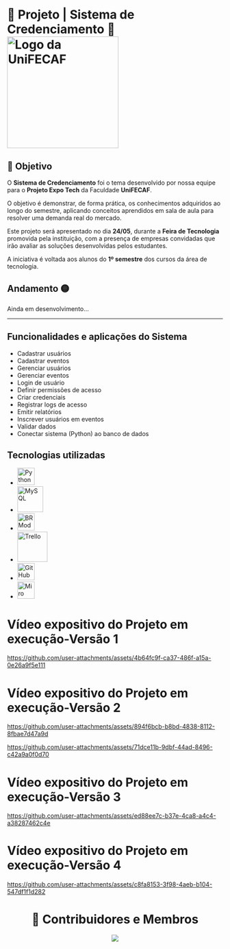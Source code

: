 # 💠 Projeto | Sistema de Credenciamento 💠 <img src="https://acdn-us.mitiendanube.com/stores/152/670/products/unifecaf-d2e6b8324931e9ffa117331484999210-480-0.png" alt="Logo da UniFECAF" width="260"/>

## 🎯 Objetivo
O **Sistema de Credenciamento** foi o tema desenvolvido por nossa equipe para o **Projeto Expo Tech** da Faculdade **UniFECAF**.

O objetivo é demonstrar, de forma prática, os conhecimentos adquiridos ao longo do semestre, aplicando conceitos aprendidos em sala de aula para resolver uma demanda real do mercado.

Este projeto será apresentado no dia **24/05**, durante a **Feira de Tecnologia** promovida pela instituição, com a presença de empresas convidadas que irão avaliar as soluções desenvolvidas pelos estudantes.

A iniciativa é voltada aos alunos do **1º semestre** dos cursos da área de tecnologia.

## Andamento 🟡
Ainda em desenvolvimento...

---

## Funcionalidades e aplicações do Sistema
- Cadastrar usuários  
- Cadastrar eventos  
- Gerenciar usuários  
- Gerenciar eventos  
- Login de usuário  
- Definir permissões de acesso  
- Criar credenciais  
- Registrar logs de acesso  
- Emitir relatórios  
- Inscrever usuários em eventos  
- Validar dados  
- Conectar sistema (Python) ao banco de dados

## Tecnologias utilizadas
-  <img src="https://upload.wikimedia.org/wikipedia/commons/c/c3/Python-logo-notext.svg" alt="Python" width="40"/>
-  <img src="https://www.mysql.com/common/logos/logo-mysql-170x115.png" alt="MySQL" width="60"/>
-  <img src="https://avatars.githubusercontent.com/u/66977729?s=200&v=4" alt="BRModelo" width="40"/>
-  <img src="https://upload.wikimedia.org/wikipedia/commons/7/7a/Trello-logo-blue.svg" alt="Trello" width="70"/>
-  <img src="https://cdn-icons-png.flaticon.com/512/25/25231.png" alt="GitHub" width="40"/>
-  <img src="https://cdn.worldvectorlogo.com/logos/miro-2.svg" alt="Miro" width="40"/>

# Vídeo expositivo do Projeto em execução-Versão 1
  https://github.com/user-attachments/assets/4b64fc9f-ca37-486f-a15a-0e26a9f5e111

# Vídeo expositivo do Projeto em execução-Versão 2
  https://github.com/user-attachments/assets/894f6bcb-b8bd-4838-8112-8fbae7d47a9d

  https://github.com/user-attachments/assets/71dce11b-9dbf-44ad-8496-c42a9a0f0d70

# Vídeo expositivo do Projeto em execução-Versão 3
  https://github.com/user-attachments/assets/ed88ee7c-b37e-4ca8-a4c4-a38287462c4e

# Vídeo expositivo do Projeto em execução-Versão 4
  https://github.com/user-attachments/assets/c8fa8153-3f98-4aeb-b104-547df1f1d282

<div align="center">
  <h1>💼 Contribuidores e Membros</h1>
  <a href="https://github.com/Kayque2012/projeto-python/graphs/contributors">
  <img src="https://contrib.rocks/image?repo=Kayque2012/projeto-python"/>
</a>
</div>
